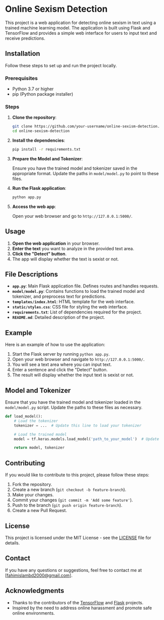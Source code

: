 
# Online Sexism Detection

This project is a web application for detecting online sexism in text using a trained machine learning model. The application is built using Flask and TensorFlow and provides a simple web interface for users to input text and receive predictions.



## Installation

Follow these steps to set up and run the project locally.

### Prerequisites

- Python 3.7 or higher
- pip (Python package installer)

### Steps

1. **Clone the repository**:

    ```sh
    git clone https://github.com/your-username/online-sexism-detection.git
    cd online-sexism-detection
    ```

2. **Install the dependencies**:

    ```sh
    pip install -r requirements.txt
    ```

3. **Prepare the Model and Tokenizer**:

    Ensure you have the trained model and tokenizer saved in the appropriate format. Update the paths in `model/model.py` to point to these files.

4. **Run the Flask application**:

    ```sh
    python app.py
    ```

5. **Access the web app**:

    Open your web browser and go to `http://127.0.0.1:5000/`.

## Usage

1. **Open the web application** in your browser.
2. **Enter the text** you want to analyze in the provided text area.
3. **Click the "Detect" button**.
4. The app will display whether the text is sexist or not.

## File Descriptions

- **`app.py`**: Main Flask application file. Defines routes and handles requests.
- **`model/model.py`**: Contains functions to load the trained model and tokenizer, and preprocess text for predictions.
- **`templates/index.html`**: HTML template for the web interface.
- **`static/styles.css`**: CSS file for styling the web interface.
- **`requirements.txt`**: List of dependencies required for the project.
- **`README.md`**: Detailed description of the project.

## Example

Here is an example of how to use the application:

1. Start the Flask server by running `python app.py`.
2. Open your web browser and navigate to `http://127.0.0.1:5000/`.
3. You will see a text area where you can input text.
4. Enter a sentence and click the "Detect" button.
5. The result will display whether the input text is sexist or not.

## Model and Tokenizer

Ensure that you have the trained model and tokenizer loaded in the `model/model.py` script. Update the paths to these files as necessary.

```python
def load_model():
    # Load the tokenizer
    tokenizer = ...  # Update this line to load your tokenizer

    # Load the trained model
    model = tf.keras.models.load_model('path_to_your_model')  # Update the path

    return model, tokenizer
```

## Contributing

If you would like to contribute to this project, please follow these steps:

1. Fork the repository.
2. Create a new branch (`git checkout -b feature-branch`).
3. Make your changes.
4. Commit your changes (`git commit -m 'Add some feature'`).
5. Push to the branch (`git push origin feature-branch`).
6. Create a new Pull Request.

## License

This project is licensed under the MIT License - see the [LICENSE](LICENSE) file for details.

## Contact

If you have any questions or suggestions, feel free to contact me at [fahimislambd2000@gmail.com].

## Acknowledgments

- Thanks to the contributors of the [TensorFlow](https://www.tensorflow.org/) and [Flask](https://flask.palletsprojects.com/) projects.
- Inspired by the need to address online harassment and promote safe online environments.

